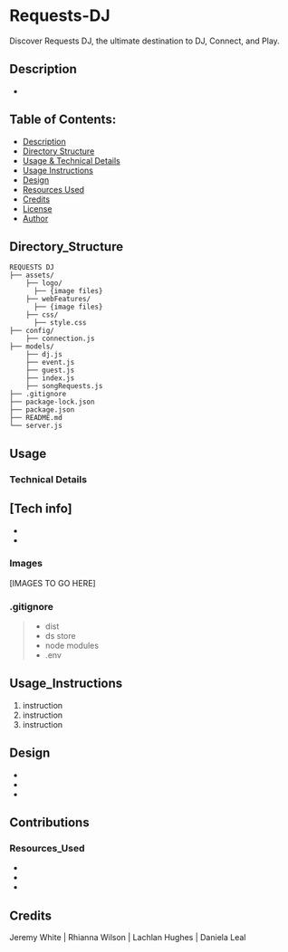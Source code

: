 # Requests-DJ
Discover Requests DJ, the ultimate destination to DJ, Connect, and Play.

## Description
- 

## Table of Contents:
- [Description](#Description)
- [Directory Structure](#Directory_Structure)
- [Usage & Technical Details](#Usage)
- [Usage Instructions](#Usage_Instructions)
- [Design](#Design)
- [Resources Used](#Resources_Used)
- [Credits](#Credits)
- [License](#License)
- [Author](#Author)

## Directory_Structure
```  
REQUESTS DJ
├── assets/
    ├── logo/   
      ├── {image files}    
    ├── webFeatures/
      ├── {image files}
    ├── css/
      ├── style.css
├── config/ 
    ├── connection.js      
├── models/                
    ├── dj.js       
    ├── event.js  
    ├── guest.js       
    ├── index.js       
    ├── songRequests.js         
├── .gitignore             
├── package-lock.json
├── package.json
├── README.md
└── server.js         
```

## Usage 
### Technical Details
[Tech info]
-
-
-

### Images
[IMAGES TO GO HERE]

### .gitignore 
> - dist
> - ds store
> - node modules
> - .env

## Usage_Instructions
1. instruction
2. instruction
3. instruction 

## Design 
- 
- 
- 

## Contributions
### Resources_Used
-
-
-

## Credits
Jeremy White | Rhianna Wilson | Lachlan Hughes | Daniela Leal
